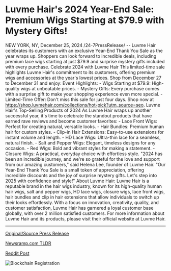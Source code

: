 # Luvme Hair's 2024 Year-End Sale: Premium Wigs Starting at $79.9 with Mystery Gifts!

NEW YORK, NY, December 25, 2024 /24-7PressRelease/ -- Luvme Hair celebrates its customers with an exclusive Year-End Thank You Sale as the year wraps up. Shoppers can look forward to incredible deals, including premium lace wigs starting at just $79.9 and surprise mystery gifts included with every purchase.  Celebrate 2024 with Luvme Hair This limited-time sale highlights Luvme Hair's commitment to its customers, offering premium wigs and accessories at the year's lowest prices. Shop from December 27 to December 31 and enjoy: Event Highlights: - Wigs Starting at $79.9: High-quality wigs at unbeatable prices. - Mystery Gifts: Every purchase comes with a surprise gift to make your shopping experience even more special. - Limited-Time Offer: Don't miss this sale for just four days. Shop now at https://shop.luvmehair.com/collections/hot-pick?utm_source=seo.  Luvme Hair's Top-Selling Products of 2024 As Luvme Hair wraps up another successful year, it's time to celebrate the standout products that have earned rave reviews and become customer favorites: - Lace Front Wigs: Perfect for creating natural, versatile looks. - Hair Bundles: Premium human hair for custom styles. - Clip-in Hair Extensions: Easy-to-use extensions for instant volume and length. - HD Lace Wigs: Ultra-thin lace for a seamless, natural finish. - Salt and Pepper Wigs: Elegant, timeless designs for any occasion. - Red Wigs: Bold and vibrant styles for making a statement. - Closure Wigs: A practical, everyday choice with effortless style.  "2024 has been an incredible journey, and we're so grateful for the love and support from our amazing customers," said Helena Lee, founder of Luvme Hair. "Our Year-End Thank You Sale is a small token of appreciation, offering incredible discounts and the joy of surprise mystery gifts. Let's step into 2025 with confidence and style!"  About Luvme Hair: Luvme Hair is a reputable brand in the hair wigs industry, known for its high-quality human hair wigs, salt and pepper wigs, HD lace wigs, closure wigs, lace front wigs, hair bundles and clip in hair extensions that allow individuals to switch up their looks effortlessly. With a focus on innovation, creativity, quality, and customer satisfaction, Luvme Hair has garnered a loyal customer base globally, with over 2 million satisfied customers. For more information about Luvme Hair and its products, please visit their official website at Luvme Hair. 

---

[Original/Source Press Release](https://www.24-7pressrelease.com/press-release/517433/luvme-hairs-2024-year-end-sale-premium-wigs-starting-at-799-with-mystery-gifts)
                    

[Newsramp.com TLDR](https://newsramp.com/curated-news/luvme-hair-celebrates-customers-with-exclusive-year-end-thank-you-sale/ed4e5447cf7c94ffc86be0b0ba21f4a1) 

 



[Reddit Post](https://www.reddit.com/r/Lifestyle_Culture/comments/1hlwovx/luvme_hair_celebrates_customers_with_exclusive/) 



![Blockchain Registration](https://cdn.newsramp.app/24-7PressRelease/qrcode/2412/25/pondmoPv.webp)